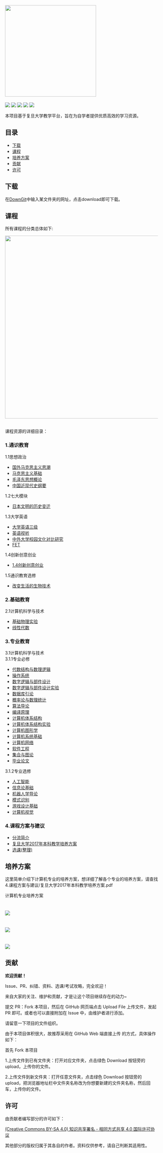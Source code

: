 # <img src="https://github.com/openFudan/fudan-coursera/blob/master/images/logo2.png"  width="300"/>

[![](https://img.shields.io/github/watchers/openFudan/fudan-coursera.svg)](https://github.com/openFudan/fudan-coursera/watchers)
[![](https://img.shields.io/github/stars/openFudan/fudan-coursera.svg)](https://github.com/openFudan/fudan-coursera/stargazers)
[![](https://img.shields.io/github/forks/openFudan/fudan-coursera.svg)](https://github.com/openFudan/fudan-coursera/network/members)
[![](https://img.shields.io/github/issues-pr-closed-raw/openFudan/fudan-coursera.svg)](https://github.com/openFudan/fudan-coursera/issue)
[![](https://img.shields.io/github/contributors/openFudan/fudan-coursera.svg)](https://github.com/openFudan/fudan-coursera/graphs/contributors)

本项目基于复旦大学教学平台，旨在为自学者提供优质高效的学习资源。

## 目录
* [下载](#下载)
* [课程](#课程)
* [培养方案](#培养方案)
* [贡献](#贡献)
* [许可](#许可)

## 下载
在[DownGit](https://minhaskamal.github.io/DownGit/#/home)中输入某文件夹的网址，点击download即可下载。

## 课程
所有课程的分类总体如下:
<div text-align=center><img src="https://github.com/openFudan/fudan-coursera/blob/master/images/courseclass.png" width="600" /></div>
<br>

<!--  -->
课程资源的详细目录：  

### 1.通识教育
1.1思想政治
* [国外马克思主义思潮](./1.通识教育/思想政治/国外马克思主义思潮)
* [马克思主义基础](./1.通识教育/思想政治/马克思主义基础)
* [毛泽东思想概论](./1.通识教育/思想政治/毛泽东思想概论)
* [中国近现代史纲要](./1.通识教育/思想政治/中国近现代史纲要)

1.2七大模块
* [日本文明的历史变迁](./1.通识教育/七大模块/日本文明的历史变迁)

1.3大学英语
* [大学英语三级](./1.通识教育/大学英语/大学英语三级)
* [英语视听](./1.通识教育/大学英语/英语视听)
* [中外大学校园文化对比研究](./1.通识教育/大学英语/中外大学校园文化对比研究)
* [FET](./1.通识教育/大学英语/FET)

1.4创新创意创业
* [1.4创新创意创业](./1.通识教育/创新创意创业)

1.5通识教育选修
* [改变生活的生物技术](./1.通识教育/通识教育选修/改变生活的生物技术)

### 2.基础教育
2.1计算机科学与技术
* [基础物理实验](./2.基础教育/计算机科学与技术/基础物理实验)
* [线性代数](./2.基础教育/计算机科学与技术/线性代数)

### 3.专业教育
3.1计算机科学与技术
<br>
3.1.1专业必修
* [代数结构与数理逻辑](./3.专业教育/计算机科学与技术/专业必修/代数结构与数理逻辑)
* [操作系统](./3.专业教育/计算机科学与技术/专业必修/操作系统)
* [数字逻辑与部件设计](./3.专业教育/计算机科学与技术/专业必修/数字逻辑与部件设计)
* [数字逻辑与部件设计实验](./3.专业教育/计算机科学与技术/专业必修/数字逻辑与部件设计实验)
* [数据库引论](./3.专业教育/计算机科学与技术/专业必修/数据库引论)
* [概率论与数理统计](./3.专业教育/计算机科学与技术/专业必修/概率论与数理统计)
* [算法导论](./3.专业教育/计算机科学与技术/专业必修/算法导论)
* [编译原理](./3.专业教育/计算机科学与技术/专业必修/编译原理)
* [计算机体系结构](./3.专业教育/计算机科学与技术/专业必修/计算机体系结构)
* [计算机体系结构实验](./3.专业教育/计算机科学与技术/专业必修/计算机体系结构实验)
* [计算机图形学](./3.专业教育/计算机科学与技术/专业必修/计算机图形学)
* [计算机系统基础](./3.专业教育/计算机科学与技术/专业必修/计算机系统基础)
* [计算机网络](./3.专业教育/计算机科学与技术/专业必修/计算机网络)
* [软件工程](./3.专业教育/计算机科学与技术/专业必修/软件工程)
* [集合与图论](./3.专业教育/计算机科学与技术/专业必修/集合与图论)
* [毕业论文](./3.专业教育/计算机科学与技术/专业必修/毕业论文)

3.1.2专业选修 
* [人工智能](./3.专业教育/计算机科学与技术/专业选修/人工智能)
* [信息论基础](./3.专业教育/计算机科学与技术/专业选修/信息论基础)
* [机器人学导论](./3.专业教育/计算机科学与技术/专业选修/机器人学导论)
* [模式识别](./3.专业教育/计算机科学与技术/专业选修/模式识别)
* [游戏设计基础](./3.专业教育/计算机科学与技术/专业选修/游戏设计基础)
* [计算机视觉](./3.专业教育/计算机科学与技术/专业选修/计算机视觉)

### 4.课程方案与建议
* [分流简介](./4.课程方案与建议)
* [复旦大学2017年本科教学培养方案](./4.课程方案与建议)
* [选课(整理)](./4.课程方案与建议)

## 培养方案
这里简单介绍下计算机专业的培养方案，想详细了解各个专业的培养方案，请查找 4.课程方案与建议/复旦大学2017年本科教学培养方案.pdf

计算机专业培养方案
# <img src="https://github.com/openFudan/fudan-coursera/blob/master/images/计算机培养方案p3.png"  />
# <img src="https://github.com/openFudan/fudan-coursera/blob/master/images/计算机培养方案p1.png"  />
# <img src="https://github.com/openFudan/fudan-coursera/blob/master/images/计算机培养方案p2.png"  />

## 贡献
**欢迎贡献！**

Issue、PR、纠错、资料、选课/考试攻略，完全欢迎！

来自大家的关注、维护和贡献，才是让这个项目继续存在的动力~

提交 PR：Fork 本项目，然后在 GitHub 网页端点击 Upload File 上传文件，发起 PR 即可。或者也可以直接附加在 Issue 中，由维护者进行添加。

请留意一下项目的文件组织。

由于本项目体积很大，故推荐采用在 GitHub Web 端直接上传 的方式，具体操作如下：

首先 Fork 本项目

1.上传文件到已有文件夹：打开对应文件夹，点击绿色 Download 按钮旁的 upload，上传你的文件。

2.上传文件到新文件夹：打开任意文件夹，点击绿色 Download 按钮旁的 upload，把浏览器地址栏中文件夹名称改为你想要新建的文件夹名称，然后回车，上传你的文件。


## 许可
由贡献者编写部分的许可如下：

[(Creative Commons BY-SA 4.0) 知识共享署名 - 相同方式共享 4.0 国际许可协议](https://creativecommons.org/licenses/by-nc-sa/4.0/deed.zh)

其他部分的版权归属于其各自的作者。资料仅供参考，请自己判断其适用性。
